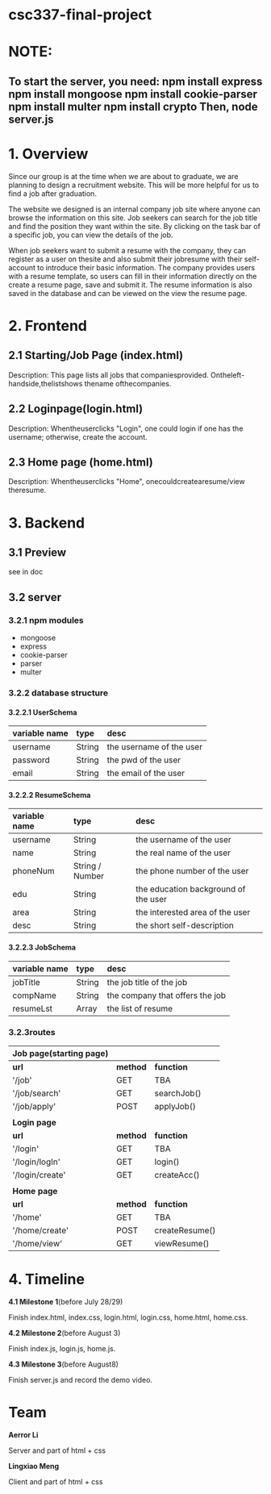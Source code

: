 # csc337-final-project
# NOTE:
To start the server, you need:
npm install express
npm install mongoose
npm install cookie-parser
npm install multer
npm install crypto
Then,
node server.js
----

# 1. Overview

Since our group is at the time when we are about to graduate, we are planning to design a recruitment website. This will be more helpful for us to find a job after graduation.

The website we designed is an internal company job site where anyone can browse the information on this site. Job seekers can search for the job title and find the position they want within the site. By clicking on the task bar of a specific job, you can view the details of the job.

When job seekers want to submit a resume with the company, they can register as a user on thesite and also submit their jobresume with their self-account to introduce their basic information. The company provides users with a resume template, so users can fill in their information directly on the create a resume page, save and submit it. The resume information is also saved in the database and can be viewed on the view the resume page.


# 2. Frontend
## 2.1 Starting/Job Page (index.html)
Description: This page lists all jobs that companiesprovided. Ontheleft-handside,thelistshows thename ofthecompanies.

## 2.2 Loginpage(login.html)
Description: Whentheuserclicks "Login", one could login if one has the username; otherwise, create the account.

## 2.3 Home page (home.html)
Description: Whentheuserclicks "Home", onecouldcreatearesume/view theresume.

# 3. Backend
## 3.1 Preview
see in doc
## 3.2 server

### 3.2.1 npm modules

* mongoose
* express
* cookie-parser
* parser
* multer
### 3.2.2 database structure

#### 3.2.2.1 UserSchema

|**variable name**|**type**|**desc**|
|:----|:----|:----|
|username|String|the username of the user|
|password|String|the pwd of the user|
|email|String|the email of the user|

#### 3.2.2.2 ResumeSchema

|**variable name**|**type**|**desc**|
|:----|:----|:----|
|username|String|the username of the user|
|name|String|the real name of the user|
|phoneNum|String / Number|the phone number of the user|
|edu|String|the education background of the user|
|area|String|the interested area of the user|
|desc|String|the short self-description|

#### 3.2.2.3 JobSchema

|**variable name**|**type**|**desc**|
|:----|:----|:----|
|jobTitle|String|the job title of the job|
|compName|String|the company that offers the job|
|resumeLst|Array|the list of resume|

### 3.2.3routes

|**Job page(starting page)**|    |    |
|:----|:----|:----|
|**url**|**method**|**function**|
|'/job'|GET|TBA|
|'/job/search'|GET|searchJob()|
|'/job/apply'|POST|applyJob()|
|    |    |    |
|**Login page**|    |    |
|**url**|**method**|**function**|
|'/login'|GET|TBA|
|'/login/logIn'|GET|login()|
|'/login/create'|GET|createAcc()|
|    |    |    |
|**Home page**|    |    |
|**url**|**method**|**function**|
|'/home'|GET|TBA|
|'/home/create'|POST|createResume()|
|'/home/view'|GET|viewResume()|

# 4. Timeline

**4.1 Milestone 1**(before July 28/29)

Finish index.html, index.css, login.html, login.css, home.html, home.css.

**4.2 Milestone 2**(before August 3)

Finish index.js, login.js, home.js.

**4.3 Milestone 3**(before August8)

Finish server.js and record the demo video.

# Team

**Aerror Li**

Server and part of html + css

**Lingxiao Meng**

Client and part of html + css



